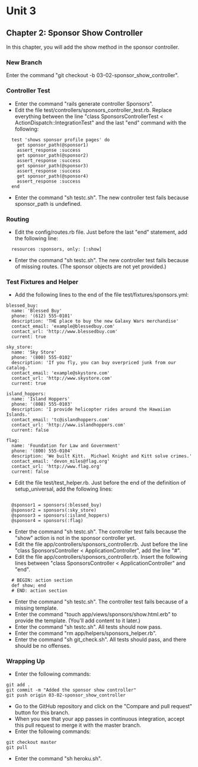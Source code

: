 # Unit 3
## Chapter 2: Sponsor Show Controller

In this chapter, you will add the show method in the sponsor controller.

### New Branch
Enter the command "git checkout -b 03-02-sponsor_show_controller".

### Controller Test
* Enter the command "rails generate controller Sponsors".
* Edit the file test/controllers/sponsors_controller_test.rb.  Replace everything between the line "class SponsorsControllerTest < ActionDispatch::IntegrationTest" and the last "end" command with the following:
```
  test 'shows sponsor profile pages' do
    get sponsor_path(@sponsor1)
    assert_response :success
    get sponsor_path(@sponsor2)
    assert_response :success
    get sponsor_path(@sponsor3)
    assert_response :success
    get sponsor_path(@sponsor4)
    assert_response :success
  end
```
* Enter the command "sh testc.sh".  The new controller test fails because sponsor_path is undefined.

### Routing
* Edit the config/routes.rb file.  Just before the last "end" statement, add the following line:
```
  resources :sponsors, only: [:show]
```
* Enter the command "sh testc.sh".  The new controller test fails because of missing routes.  (The sponsor objects are not yet provided.)

### Test Fixtures and Helper
* Add the following lines to the end of the file test/fixtures/sponsors.yml:
```
blessed_buy:
  name: 'Blessed Buy'
  phone: '(612) 555-0101'
  description: 'THE place to buy the new Galaxy Wars merchandise'
  contact_email: 'example@blessedbuy.com'
  contact_url: 'http://www.blessedbuy.com'
  current: true

sky_store:
  name: 'Sky Store'
  phone: '(800) 555-0102'
  description: 'If you fly, you can buy overpriced junk from our catalog.'
  contact_email: 'example@skystore.com'
  contact_url: 'http://www.skystore.com'
  current: true

island_hoppers:
  name: 'Island Hoppers'
  phone: '(808) 555-0103'
  description: 'I provide helicopter rides around the Hawaiian Islands.'
  contact_email: 'tc@islandhoppers.com'
  contact_url: 'http://www.islandhoppers.com'
  current: false

flag:
  name: 'Foundation for Law and Government'
  phone: '(800) 555-0104'
  description: 'We built Kitt.  Michael Knight and Kitt solve crimes.'
  contact_email: 'devon_miles@flag.org'
  contact_url: 'http://www.flag.org'
  current: false
```
* Edit the file test/test_helper.rb.  Just before the end of the definition of setup_universal, add the following lines:
```

  @sponsor1 = sponsors(:blessed_buy)
  @sponsor2 = sponsors(:sky_store)
  @sponsor3 = sponsors(:island_hoppers)
  @sponsor4 = sponsors(:flag)
```
* Enter the command "sh testc.sh".  The controller test fails because the "show" action is not in the sponsor controller yet.
* Edit the file app/controllers/sponsors_controller.rb.  Just before the line "class SponsorsController < ApplicationController", add the line "#".
* Edit the file app/controllers/sponsors_controller.rb.  Insert the following lines between "class SponsorsController < ApplicationController" and "end".
```
  # BEGIN: action section
  def show; end
  # END: action section
```
* Enter the command "sh testc.sh".  The controller test fails because of a missing template.
* Enter the command "touch app/views/sponsors/show.html.erb" to provide the template.  (You'll add content to it later.)
* Enter the command "sh testc.sh".  All tests should now pass.
* Enter the command "rm app/helpers/sponsors_helper.rb".
* Enter the command "sh git_check.sh".  All tests should pass, and there should be no offenses.

### Wrapping Up
* Enter the following commands:
```
git add .
git commit -m "Added the sponsor show controller"
git push origin 03-02-sponsor_show_controller
```
* Go to the GitHub repository and click on the "Compare and pull request" button for this branch.
* When you see that your app passes in continuous integration, accept this pull request to merge it with the master branch.
* Enter the following commands:
```
git checkout master
git pull
```
* Enter the command "sh heroku.sh".
